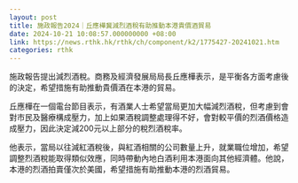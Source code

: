 ```yaml
---
layout: post
title: 施政報告2024｜丘應樺冀減烈酒稅有助推動本港貴價酒貿易
date: 2024-10-21 10:08:57.000000000 +08:00
link: https://news.rthk.hk/rthk/ch/component/k2/1775427-20241021.htm
categories: rthk
---
```


施政報告提出減烈酒稅。商務及經濟發展局局長丘應樺表示，是平衡各方面考慮後的決定，希望措施有助推動貴價酒在本港的貿易。

丘應樺在一個電台節目表示，有酒業人士希望當局更加大幅減烈酒稅，但考慮到會對市民及醫療構成壓力，加上如果酒稅調整處理得不好，會對較平價的烈酒價格造成壓力，因此決定減200元以上部分的稅烈酒稅率。

他表示，當局以往減紅酒稅後，與紅酒相關的公司數量上升，就業職位增加，希望調整烈酒稅能取得類似效應，同時帶動內地白酒利用本港面向其他經濟體。他說，本港的烈酒拍賣僅次於美國，希望措施有助推動本港的烈酒貿易。
